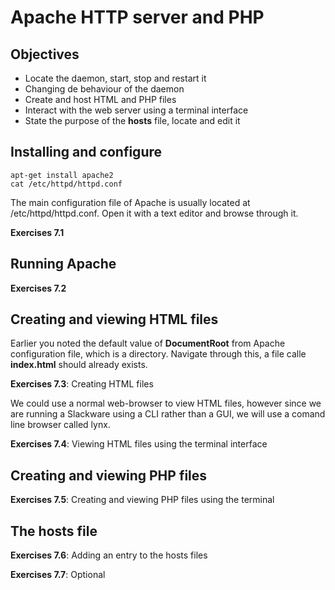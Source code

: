# Apache HTTP server and PHP

## Objectives

- Locate the daemon, start, stop and restart it
- Changing de behaviour of the daemon
- Create and host HTML and PHP files
- Interact with the web server using a terminal interface
- State the purpose of the **hosts** file, locate and edit it

## Installing and configure 

```
apt-get install apache2
cat /etc/httpd/httpd.conf
```
The main configuration file of Apache is usually located at /etc/httpd/httpd.conf. Open it with a text editor and browse through it.

**Exercises 7.1**

## Running Apache

**Exercises 7.2**

## Creating and viewing HTML files

Earlier you noted the default value of **DocumentRoot** from Apache configuration file, which is a directory. Navigate through this, a file calle **index.html** should already exists.

**Exercises 7.3**: Creating HTML files

We could use a normal web-browser to view HTML files, however since we are running a Slackware using a CLI rather than a GUI, we will use a comand line browser called lynx.

**Exercises 7.4**: Viewing HTML files using the terminal interface

## Creating and viewing PHP files

**Exercises 7.5**: Creating and viewing PHP files using the terminal

## The hosts file

**Exercises 7.6**: Adding an entry to the hosts files

**Exercises 7.7**: Optional